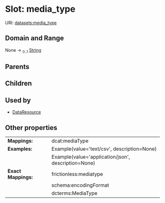 
# Slot: media_type




URI: [datasets:media_type](https://w3id.org/linkml/manifesto/media_type)


## Domain and Range

None &#8594;  <sub>0..1</sub> [String](types/String.md)

## Parents


## Children


## Used by

 * [DataResource](DataResource.md)

## Other properties

|  |  |  |
| --- | --- | --- |
| **Mappings:** | | dcat:mediaType |
| **Examples:** | | Example(value='text/csv', description=None) |
|  | | Example(value='application/json', description=None) |
| **Exact Mappings:** | | frictionless:mediatype |
|  | | schema:encodingFormat |
|  | | dcterms:MediaType |

